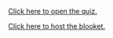 [Click here to open the quiz.](https://forms.gle/BvGZJrNbM1J97ZyW9)  


[Click here to host the blooket.](https://dashboard.blooket.com/set/65b077187b3c389b699b3592)  
